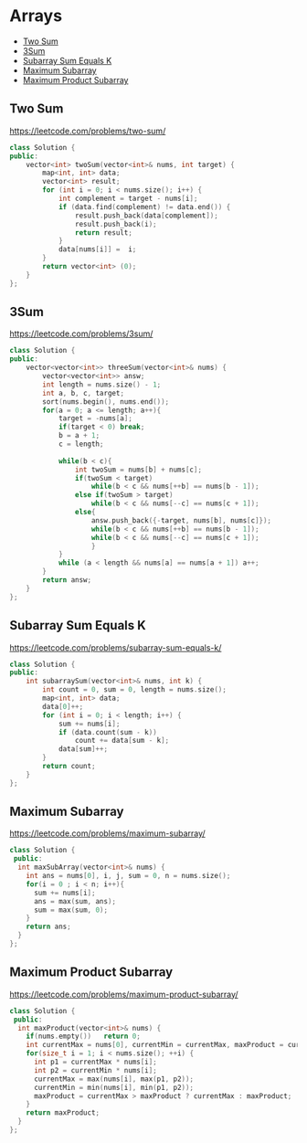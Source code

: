 # Arrays

+ [Two Sum](#two-sum)
+ [3Sum](#3sum)
+ [Subarray Sum Equals K](#subarray-sum-equals-k)
+ [Maximum Subarray](#maximum-subarray)
+ [Maximum Product Subarray](#maximum-product-subarray)

## Two Sum

https://leetcode.com/problems/two-sum/

```C++
class Solution {
public:
    vector<int> twoSum(vector<int>& nums, int target) {
        map<int, int> data;
        vector<int> result;
        for (int i = 0; i < nums.size(); i++) {
            int complement = target - nums[i];
            if (data.find(complement) != data.end()) {
                result.push_back(data[complement]);
                result.push_back(i);            
                return result;
            }
            data[nums[i]] =  i;
        }
        return vector<int> (0);        
    }
};
```

## 3Sum

https://leetcode.com/problems/3sum/

```C++
class Solution {
public:
    vector<vector<int>> threeSum(vector<int>& nums) {
        vector<vector<int>> answ;
        int length = nums.size() - 1;
        int a, b, c, target;
        sort(nums.begin(), nums.end());        
        for(a = 0; a <= length; a++){
            target = -nums[a];
            if(target < 0) break;
            b = a + 1;
            c = length;
            
            while(b < c){
                int twoSum = nums[b] + nums[c];
                if(twoSum < target)
                    while(b < c && nums[++b] == nums[b - 1]);
                else if(twoSum > target)
                    while(b < c && nums[--c] == nums[c + 1]);               
                else{
                    answ.push_back({-target, nums[b], nums[c]});
                    while(b < c && nums[++b] == nums[b - 1]);
                    while(b < c && nums[--c] == nums[c + 1]);                    
                    }
            }
            while (a < length && nums[a] == nums[a + 1]) a++;           
        } 
        return answ;
    }
};
```

## Subarray Sum Equals K

https://leetcode.com/problems/subarray-sum-equals-k/

```C++
class Solution {
public:
    int subarraySum(vector<int>& nums, int k) {
        int count = 0, sum = 0, length = nums.size();
        map<int, int> data;
        data[0]++;
        for (int i = 0; i < length; i++) {
            sum += nums[i];
            if (data.count(sum - k))
                count += data[sum - k];
            data[sum]++;            
        }
        return count;
    }
};
```

## Maximum Subarray

https://leetcode.com/problems/maximum-subarray/

```C++
class Solution {
 public:
  int maxSubArray(vector<int>& nums) {
    int ans = nums[0], i, j, sum = 0, n = nums.size();
    for(i = 0 ; i < n; i++){
      sum += nums[i];
      ans = max(sum, ans);
      sum = max(sum, 0);
    }
    return ans;  
  }
};
```

## Maximum Product Subarray

https://leetcode.com/problems/maximum-product-subarray/

```C++
class Solution {
 public:
  int maxProduct(vector<int>& nums) {
    if(nums.empty())   return 0;
    int currentMax = nums[0], currentMin = currentMax, maxProduct = currentMax;    
    for(size_t i = 1; i < nums.size(); ++i) {
      int p1 = currentMax * nums[i];
      int p2 = currentMin * nums[i];
      currentMax = max(nums[i], max(p1, p2));
      currentMin = min(nums[i], min(p1, p2));
      maxProduct = currentMax > maxProduct ? currentMax : maxProduct;
    }
    return maxProduct;
  }
};
```
